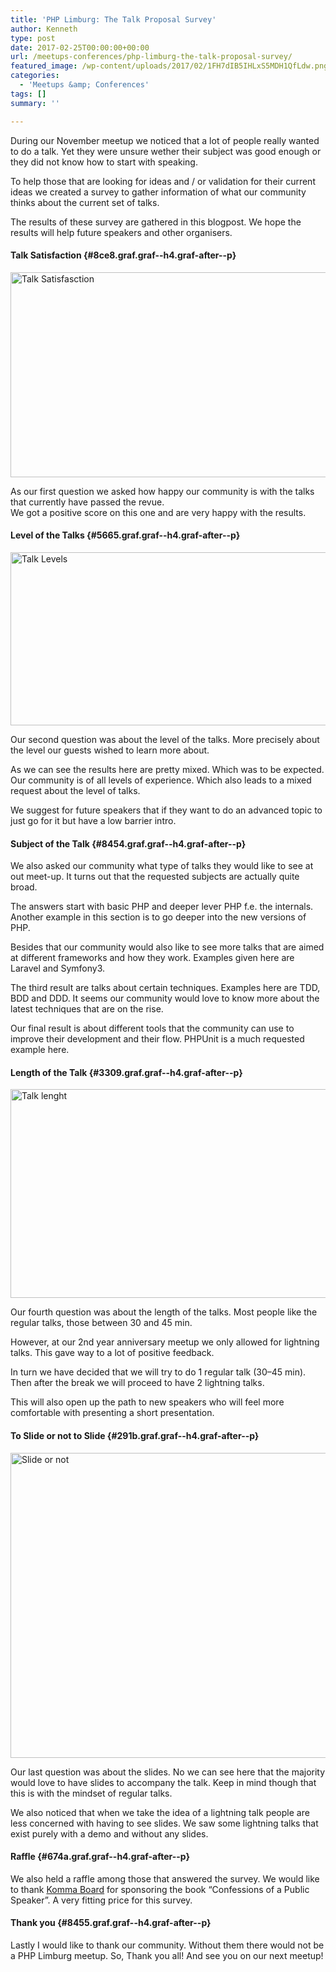 ```yaml
---
title: 'PHP Limburg: The Talk Proposal Survey'
author: Kenneth
type: post
date: 2017-02-25T00:00:00+00:00
url: /meetups-conferences/php-limburg-the-talk-proposal-survey/
featured_image: /wp-content/uploads/2017/02/1FH7dIB5IHLxS5MDH1QfLdw.png
categories:
  - 'Meetups &amp; Conferences'
tags: []
summary: ''

---
```

<p id="14c0" class="graf graf--p graf-after--figure">
  During our November meetup we noticed that a lot of people really wanted to do a talk. Yet they were unsure wether their subject was good enough or they did not know how to start with speaking.
</p>

<p id="b08b" class="graf graf--p graf-after--p">
  To help those that are looking for ideas and / or validation for their current ideas we created a survey to gather information of what our community thinks about the current set of talks.
</p>

<p id="d31e" class="graf graf--p graf-after--p">
  The results of these survey are gathered in this blogpost. We hope the results will help future speakers and other organisers.
</p>

#### Talk Satisfaction {#8ce8.graf.graf--h4.graf-after--p}

<img class="aligncenter wp-image-331 size-large" src="https://schabrechtsk.be/wp-content/uploads/2017/02/Talk-Satisfaction-1024x420.png" alt="Talk Satisfasction" width="800" height="328" srcset="https://schabrechtsk.be/wp-content/uploads/2017/02/Talk-Satisfaction-1024x420.png 1024w, https://schabrechtsk.be/wp-content/uploads/2017/02/Talk-Satisfaction-300x123.png 300w, https://schabrechtsk.be/wp-content/uploads/2017/02/Talk-Satisfaction-768x315.png 768w, https://schabrechtsk.be/wp-content/uploads/2017/02/Talk-Satisfaction.png 1240w" sizes="(max-width: 800px) 100vw, 800px" /><figure><figcaption></figcaption></figure> 

<p id="baa4" class="graf graf--p graf-after--figure">
  As our first question we asked how happy our community is with the talks that currently have passed the revue.<br /> We got a positive score on this one and are very happy with the results.
</p>

#### Level of the&nbsp;Talks {#5665.graf.graf--h4.graf-after--p}<figure>

<img class="aligncenter wp-image-332 size-large" src="https://schabrechtsk.be/wp-content/uploads/2017/02/Talk-levels-1024x354.png" alt="Talk Levels" width="800" height="277" srcset="https://schabrechtsk.be/wp-content/uploads/2017/02/Talk-levels-1024x354.png 1024w, https://schabrechtsk.be/wp-content/uploads/2017/02/Talk-levels-300x104.png 300w, https://schabrechtsk.be/wp-content/uploads/2017/02/Talk-levels-768x266.png 768w, https://schabrechtsk.be/wp-content/uploads/2017/02/Talk-levels.png 1416w" sizes="(max-width: 800px) 100vw, 800px" /><figcaption></figcaption></figure> 

<p id="49b1" class="graf graf--p graf-after--figure">
  Our second question was about the level of the talks. More precisely about the level our guests wished to learn more about.
</p>

<p id="3dc7" class="graf graf--p graf-after--p">
  As we can see the results here are pretty mixed. Which was to be expected. Our community is of all levels of experience. Which also leads to a mixed request about the level of talks.
</p>

<p id="04c5" class="graf graf--p graf-after--p">
  We suggest for future speakers that if they want to do an advanced topic to just go for it but have a low barrier intro.
</p>

#### Subject of the&nbsp;Talk {#8454.graf.graf--h4.graf-after--p}

<p id="cbf1" class="graf graf--p graf-after--h4">
  We also asked our community what type of talks they would like to see at out meet-up. It turns out that the requested subjects are actually quite broad.
</p>

<p id="3d15" class="graf graf--p graf-after--p">
  The answers start with basic PHP and deeper lever PHP f.e. the internals. Another example in this section is to go deeper into the new versions of PHP.
</p>

<p id="a90f" class="graf graf--p graf-after--p">
  Besides that our community would also like to see more talks that are aimed at different frameworks and how they work. Examples given here are Laravel and Symfony3.
</p>

<p id="e8ce" class="graf graf--p graf-after--p">
  The third result are talks about certain techniques. Examples here are TDD, BDD and DDD. It seems our community would love to know more about the latest techniques that are on the rise.
</p>

<p id="76b8" class="graf graf--p graf-after--p">
  Our final result is about different tools that the community can use to improve their development and their flow. PHPUnit is a much requested example here.
</p>

#### Length of the&nbsp;Talk {#3309.graf.graf--h4.graf-after--p}<figure>

<img class="aligncenter wp-image-334 size-large" src="https://schabrechtsk.be/wp-content/uploads/2017/02/Talk-lenght-1024x427.png" alt="Talk lenght" width="800" height="334" srcset="https://schabrechtsk.be/wp-content/uploads/2017/02/Talk-lenght-1024x427.png 1024w, https://schabrechtsk.be/wp-content/uploads/2017/02/Talk-lenght-300x125.png 300w, https://schabrechtsk.be/wp-content/uploads/2017/02/Talk-lenght-768x320.png 768w, https://schabrechtsk.be/wp-content/uploads/2017/02/Talk-lenght.png 1180w" sizes="(max-width: 800px) 100vw, 800px" /><figcaption></figcaption></figure> 

<p id="c440" class="graf graf--p graf-after--figure">
  Our fourth question was about the length of the talks. Most people like the regular talks, those between 30 and 45 min.
</p>

<p id="f946" class="graf graf--p graf-after--p">
  However, at our 2nd year anniversary meetup we only allowed for lightning talks. This gave way to a lot of positive feedback.
</p>

<p id="001b" class="graf graf--p graf-after--p">
  In turn we have decided that we will try to do 1 regular talk (30–45 min). Then after the break we will proceed to have 2 lightning talks.
</p>

<p id="9e08" class="graf graf--p graf-after--p">
  This will also open up the path to new speakers who will feel more comfortable with presenting a short presentation.
</p>

#### To Slide or not to&nbsp;Slide {#291b.graf.graf--h4.graf-after--p}<figure>

<img class="aligncenter wp-image-335 size-full" src="https://schabrechtsk.be/wp-content/uploads/2017/02/Slide-or-not.png" alt="Slide or not" width="1022" height="488" srcset="https://schabrechtsk.be/wp-content/uploads/2017/02/Slide-or-not.png 1022w, https://schabrechtsk.be/wp-content/uploads/2017/02/Slide-or-not-300x143.png 300w, https://schabrechtsk.be/wp-content/uploads/2017/02/Slide-or-not-768x367.png 768w" sizes="(max-width: 1022px) 100vw, 1022px" /><figcaption></figcaption></figure> 

<p id="3df0" class="graf graf--p graf-after--figure">
  Our last question was about the slides. No we can see here that the majority would love to have slides to accompany the talk. Keep in mind though that this is with the mindset of regular talks.
</p>

<p id="0a17" class="graf graf--p graf-after--p">
  We also noticed that when we take the idea of a lightning talk people are less concerned with having to see slides. We saw some lightning talks that exist purely with a demo and without any slides.
</p>

#### Raffle {#674a.graf.graf--h4.graf-after--p}

<p id="f6f3" class="graf graf--p graf-after--h4">
  We also held a raffle among those that answered the survey. We would like to thank <a class="markup--anchor markup--p-anchor" href="https://www.kommaboard.be" target="_blank" rel="noopener noreferrer" data-href="https://www.kommaboard.be">Komma Board</a> for sponsoring the book “Confessions of a Public Speaker”. A very fitting price for this survey.
</p>

#### Thank you {#8455.graf.graf--h4.graf-after--p}

<p id="2713" class="graf graf--p graf-after--h4 graf--trailing">
  Lastly I would like to thank our community. Without them there would not be a PHP Limburg meetup. So, Thank you all! And see you on our next meetup!
</p>